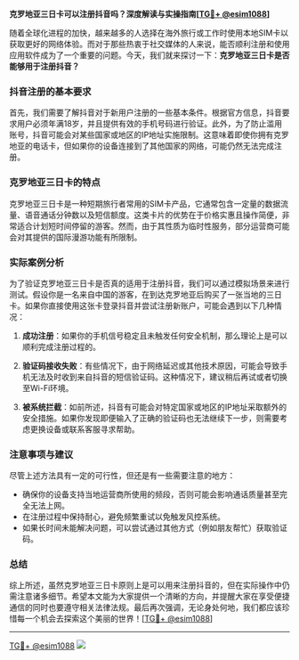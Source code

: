 **克罗地亚三日卡可以注册抖音吗？深度解读与实操指南[[TG💪+ @esim1088](https://t.me/s/esim1088)]**

随着全球化进程的加快，越来越多的人选择在海外旅行或工作时使用本地SIM卡以获取更好的网络体验。而对于那些热衷于社交媒体的人来说，能否顺利注册和使用应用软件成为了一个重要的问题。今天，我们就来探讨一下：**克罗地亚三日卡是否能够用于注册抖音？**

### 抖音注册的基本要求

首先，我们需要了解抖音对于新用户注册的一些基本条件。根据官方信息，抖音要求用户必须年满18岁，并且提供有效的手机号码进行验证。此外，为了防止滥用账号，抖音可能会对某些国家或地区的IP地址实施限制。这意味着即使你拥有克罗地亚的电话卡，但如果你的设备连接到了其他国家的网络，可能仍然无法完成注册。

### 克罗地亚三日卡的特点

克罗地亚三日卡是一种短期旅行者常用的SIM卡产品，它通常包含一定量的数据流量、语音通话分钟数以及短信额度。这类卡片的优势在于价格实惠且操作简便，非常适合计划短时间停留的游客。然而，由于其性质为临时性服务，部分运营商可能会对其提供的国际漫游功能有所限制。

### 实际案例分析

为了验证克罗地亚三日卡是否真的适用于注册抖音，我们可以通过模拟场景来进行测试。假设你是一名来自中国的游客，在到达克罗地亚后购买了一张当地的三日卡。如果你直接使用这张卡登录抖音并尝试注册新账户，可能会遇到以下几种情况：

1. **成功注册**：如果你的手机信号稳定且未触发任何安全机制，那么理论上是可以顺利完成注册过程的。
   
2. **验证码接收失败**：有些情况下，由于网络延迟或其他技术原因，可能会导致手机无法及时收到来自抖音的短信验证码。这种情况下，建议稍后再试或者切换至Wi-Fi环境。

3. **被系统拦截**：如前所述，抖音有可能会对特定国家或地区的IP地址采取额外的安全措施。如果你发现即便输入了正确的验证码也无法继续下一步，则需要考虑更换设备或联系客服寻求帮助。

### 注意事项与建议

尽管上述方法具有一定的可行性，但还是有一些需要注意的地方：

- 确保你的设备支持当地运营商所使用的频段，否则可能会影响通话质量甚至完全无法上网。
- 在注册过程中保持耐心，避免频繁重试以免触发风控系统。
- 如果长时间未能解决问题，可以尝试通过其他方式（例如朋友帮忙）获取验证码。

### 总结

综上所述，虽然克罗地亚三日卡原则上是可以用来注册抖音的，但在实际操作中仍需注意诸多细节。希望本文能为大家提供一个清晰的方向，并提醒大家在享受便捷通信的同时也要遵守相关法律法规。最后再次强调，无论身处何地，我们都应该珍惜每一个机会去探索这个美丽的世界！[[TG💪+ @esim1088](https://t.me/s/esim1088)]

---

[TG💪+ @esim1088](https://t.me/s/esim1088) ![](https://i.postimg.cc/4NQfJmqS/Snipaste-2025-05-13-00-14-12.png)